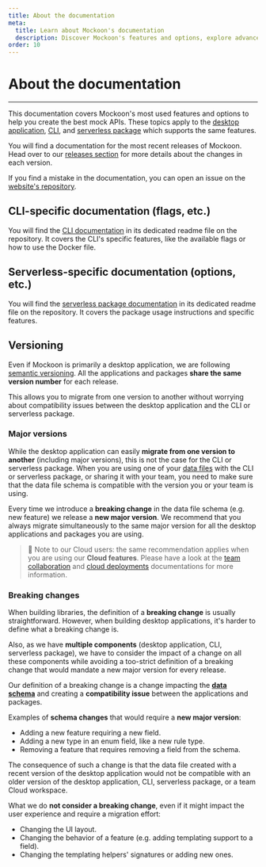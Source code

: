 ```yaml
---
title: About the documentation
meta:
  title: Learn about Mockoon's documentation
  description: Discover Mockoon's features and options, explore advanced topics and learn how to create fast and free mock API JSON servers.
order: 10
---
```


# About the documentation

---

This documentation covers Mockoon's most used features and options to help you create the best mock APIs. These topics apply to the [desktop application](/download/), [CLI](/cli/), and [serverless package](/serverless/) which supports the same features.

You will find a documentation for the most recent releases of Mockoon. Head over to our [releases section](/releases/) for more details about the changes in each version.

If you find a mistake in the documentation, you can open an issue on the [website's repository](https://github.com/mockoon/mockoon.com).

## CLI-specific documentation (flags, etc.)

You will find the [CLI documentation](https://github.com/mockoon/mockoon/blob/main/packages/cli/README.md) in its dedicated readme file on the repository. It covers the CLI's specific features, like the available flags or how to use the Docker file.

## Serverless-specific documentation (options, etc.)

You will find the [serverless package documentation](https://github.com/mockoon/mockoon/blob/main/packages/serverless/README.md) in its dedicated readme file on the repository. It covers the package usage instructions and specific features.

## Versioning

Even if Mockoon is primarily a desktop application, we are following [semantic versioning](https://semver.org/). All the applications and packages **share the same version number** for each release.

This allows you to migrate from one version to another without worrying about compatibility issues between the desktop application and the CLI or serverless package.

### Major versions

While the desktop application can easily **migrate from one version to another** (including major versions), this is not the case for the CLI or serverless package. When you are using one of your [data files](docs:mockoon-data-files/data-storage-location) with the CLI or serverless package, or sharing it with your team, you need to make sure that the data file schema is compatible with the version you or your team is using.

Every time we introduce a **breaking change** in the data file schema (e.g. new feature) we release a **new major version**. We recommend that you always migrate simultaneously to the same major version for all the desktop applications and packages you are using.

> 📝 Note to our Cloud users: the same recommendation applies when you are using our **Cloud features**. Please have a look at the [team collaboration](docs:mockoon-cloud/data-synchronization-team-collaboration#major-versions-migrations) and [cloud deployments](docs:mockoon-cloud/api-mock-cloud-deployments#major-versions-migrations) documentations for more information.

### Breaking changes

When building libraries, the definition of a **breaking change** is usually straightforward. However, when building desktop applications, it's harder to define what a breaking change is.

Also, as we have **multiple components** (desktop application, CLI, serverless package), we have to consider the impact of a change on all these components while avoiding a too-strict definition of a breaking change that would mandate a new major version for every release.

Our definition of a breaking change is a change impacting the [**data schema**](docs:mockoon-data-files/data-storage-location) and creating a **compatibility issue** between the applications and packages.

Examples of **schema changes** that would require a **new major version**:

- Adding a new feature requiring a new field.
- Adding a new type in an enum field, like a new rule type.
- Removing a feature that requires removing a field from the schema.

The consequence of such a change is that the data file created with a recent version of the desktop application would not be compatible with an older version of the desktop application, CLI, serverless package, or a team Cloud workspace.

What we do **not consider a breaking change**, even if it might impact the user experience and require a migration effort:

- Changing the UI layout.
- Changing the behavior of a feature (e.g. adding templating support to a field).
- Changing the templating helpers' signatures or adding new ones.
